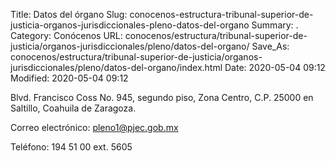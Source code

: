 Title: Datos del órgano
Slug: conocenos-estructura-tribunal-superior-de-justicia-organos-jurisdiccionales-pleno-datos-del-organo
Summary: .
Category: Conócenos
URL: conocenos/estructura/tribunal-superior-de-justicia/organos-jurisdiccionales/pleno/datos-del-organo/
Save_As: conocenos/estructura/tribunal-superior-de-justicia/organos-jurisdiccionales/pleno/datos-del-organo/index.html
Date: 2020-05-04 09:12
Modified: 2020-05-04 09:12



Blvd. Francisco Coss No. 945, segundo piso, Zona Centro, C.P. 25000 en Saltillo, Coahuila de Zaragoza.

Correo electrónico: pleno1@pjec.gob.mx

Teléfono: 194 51 00  ext. 5605



